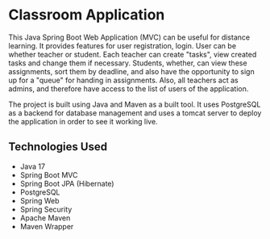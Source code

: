 # Classroom Application

This Java Spring Boot Web Application (MVC) can be useful for distance learning. It provides features for user registration, login. User can be whether teacher or student. Each teacher can create "tasks", view created tasks and change them if necessary. Students, whether, can view these assignments, sort them by deadline, and also have the opportunity to sign up for a "queue" for handing in assignments. Also, all teachers act as admins, and therefore have access to the list of users of the application.

The project is built using Java and Maven as a built tool. It uses PostgreSQL as a backend for database management and uses a tomcat server to deploy the application in order to see it working live.

## Technologies Used
* Java 17
* Spring Boot MVC
* Spring Boot JPA (Hibernate)
* PostgreSQL
* Spring Web
* Spring Security
* Apache Maven
* Maven Wrapper
